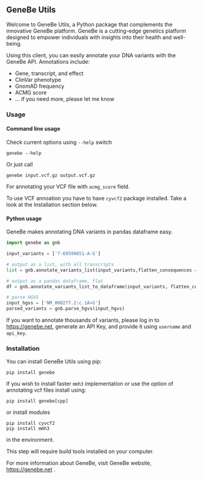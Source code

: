 ## GeneBe Utils
Welcome to GeneBe Utils, a Python package that complements the innovative GeneBe platform. GeneBe is a cutting-edge genetics platform designed to empower individuals with insights into their health and well-being.

Using this client, you can easily annotate your DNA variants with the GeneBe API. Annotations include:
* Gene, transcript, and effect
* ClinVar phenotype
* GnomAD frequency
* ACMG score
* ... if you need more, please let me know

### Usage

#### Command line usage

Check current options using `--help` switch

```
genebe --help
```

Or just call

```
genebe input.vcf.gz output.vcf.gz
```

For annotating your VCF file with `acmg_score` field.

To use VCF annoation you have to have `cyvcf2` package installed. Take a look at the Installation section below.

#### Python usage

GeneBe makes annotating DNA variants in pandas dataframe easy.

```python
import genebe as gnb

input_variants = ['7-69599651-A-G']

# output as a list, with all transcripts
list = gnb.annotate_variants_list(input_variants,flatten_consequences = False)

# output as a pandas dataframe, flat
df = gnb.annotate_variants_list_to_dataframe(input_variants, flatten_consequences=True)

# parse HGVS
input_hgvs = ['NM_000277.2:c.1A>G']
parsed_variants = gnb.parse_hgvs(input_hgvs)

```

If you want to annotate thousands of variants, please log in to https://genebe.net, generate an API Key, and provide it using `username` and `api_key`.

### Installation
You can install GeneBe Utils using pip:

```
pip install genebe
```

If you wish to install faster `mmh3` implementation or use the option of annotating vcf files install using:

```
pip install genebe[cpp]
```

or install modules

```
pip install cyvcf2
pip install mmh3
```

in the environment.

This step will require build tools installed on your computer.




For more information about GeneBe, visit GeneBe website, https://genebe.net .




